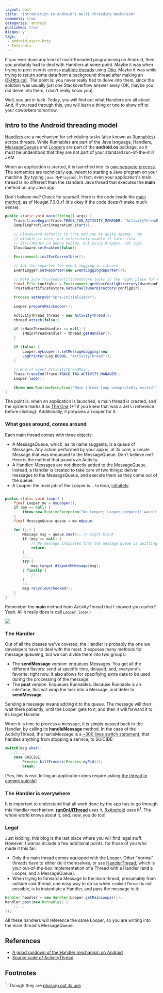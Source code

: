 ```yaml
---
layout: post
title: "Introduction to Android's multi-threading mechanism"
comments: true
categories: android
published: true
disqus: y
tags:
 - android-async-http
 - Internals
---
```


If you ever done any kind of multi-threaded programming on Android, then you probably had to deal with Handlers at some point. Maybe it was when trying to post events across [multiple threads](http://stackoverflow.com/questions/15431768/how-to-send-event-from-service-to-activity-with-otto-event-bus) using [Otto](http://square.github.io/otto/). Maybe it was while trying to return some data from a background thread after making an [OkHttp call](http://stackoverflow.com/questions/24246783/okhttp-response-callbacks-on-the-main-thread). The point is: you never really had to delve into them, since the solution was usually just one Stackoverflow answer away (OK, maybe you did delve into them, I don't really know you).

Well, you are in luck. Today, you will find out what Handlers are all about. And, if you read through this, you will learn a thing or two to show off to your coworkers tomorrow.


## Intro to the Android threading model

[Handlers](https://developer.android.com/reference/android/os/Handler.html) are a mechanism for scheduling tasks (also known as [Runnables](https://developer.android.com/reference/java/lang/Runnable.html)) across threads. While Runnables are part of the Java language, Handlers, [MessageQueues](https://developer.android.com/reference/android/os/MessageQueue.html) and [Loopers](https://developer.android.com/reference/android/os/Looper.html) are part of the **android.os** package, so it must be understood that they are not part of your standard run-of-the-mill JVM.

When an application is started, it is launched into its [own separate process](https://en.wikipedia.org/wiki/Process_(computing)). The semantics are technically equivalent to starting a Java program on your machine (by typing `java MyProgram`). In fact, even your application's main thread is no different than the standard Java thread that executes the **main** method on any Java app.

Don't believe me? Check for yourself. Here is the code inside the [main method](http://androidxref.com/7.0.0_r1/xref/frameworks/base/core/java/android/app/ActivityThread.java#6041), as of Nougat 7.0.0_r1 (it's okay if the code doesn't make much sense):

```java
public static void main(String[] args) {
    Trace.traceBegin(Trace.TRACE_TAG_ACTIVITY_MANAGER, "ActivityThreadMain");
    SamplingProfilerIntegration.start();
    
    // CloseGuard defaults to true and can be quite spammy.  We
    // disable it here, but selectively enable it later (via
    // StrictMode) on debug builds, but using DropBox, not logs.
    CloseGuard.setEnabled(false);
    
    Environment.initForCurrentUser();
    
    // Set the reporter for event logging in libcore
    EventLogger.setReporter(new EventLoggingReporter());
    
    // Make sure TrustedCertificateStore looks in the right place for CA certificates
    final File configDir = Environment.getUserConfigDirectory(UserHandle.myUserId());
    TrustedCertificateStore.setDefaultUserDirectory(configDir);
    
    Process.setArgV0("<pre-initialized>");
    
    Looper.prepareMainLooper();
    
    ActivityThread thread = new ActivityThread();
    thread.attach(false);
    
    if (sMainThreadHandler == null) {
        sMainThreadHandler = thread.getHandler();
    }
    
    if (false) {
        Looper.myLooper().setMessageLogging(new
        LogPrinter(Log.DEBUG, "ActivityThread"));
    }
    
    // End of event ActivityThreadMain.
    Trace.traceEnd(Trace.TRACE_TAG_ACTIVITY_MANAGER);
    Looper.loop();
    
    throw new RuntimeException("Main thread loop unexpectedly exited");
}
```

The point is: when an application is launched, a main thread is created, and the system marks it as [The One](https://en.wikipedia.org/wiki/The_One_(2001_film)) (+1 if you knew that was a Jet Li reference before clicking). Additionally, it prepares a Looper for it.


### What goes around, comes around

Each main thread comes with three objects:

- A MessageQueue, which, as its name suggests, is a queue of Messages. Any action performed by your app is, at its core, a simple Message that was enqueued to the MessageQueue. Don't believe me? Here is the method that pauses an Activity:
- A Handler: Messages are not directly added to the MessageQueue. Instead, a Handler is created to take care of two things: deliver messages to the MessageQueue, and execute them as they come out of the queue.
- A Looper: the main job of the Looper is... to loop, [infinitely](http://androidxref.com/7.0.0_r1/xref/frameworks/base/core/java/android/os/Looper.java#123):

```java

public static void loop() {
    final Looper me = myLooper();
    if (me == null) {
        throw new RuntimeException("No Looper; Looper.prepare() wasn't called on this thread.");
    }
    final MessageQueue queue = me.mQueue;

    for (;;) {
        Message msg = queue.next(); // might block
        if (msg == null) {
            // No message indicates that the message queue is quitting.
            return;
        }
		//...
        try {
            msg.target.dispatchMessage(msg);
        } finally {
		    //...
        }
		//...
        msg.recycleUnchecked();
    }
}
```
Remember the **main** method from ActivityThread that I showed you earlier? Yeah. All it really does is call `Looper.loop()`

<div class="img-center"><img src="http://i.imgur.com/tZQDRWb.gif" class="third"/></div>


### The Handler

Out of all the classes we've covered, the Handler is probably the one we developers have to deal with the most. It exposes many methods for message queueing, but we can divide them into two groups:

- The **sendMessage** version: enqueues Messages. You get all the different flavors: send at specific time, delayed, and, everyone's favorite: right now. It also allows for specifiying extra data to be used during the processing of the message.
- The **post** version: Enqueues Runnables. Because Runnable is an interface, this will wrap the task into a Message, and defer to **sendMessage**.

Sending a message means adding it to the queue. The message will then wait there patiently, until the Looper gets to it, and then it will forward it to its target Handler.

When it is time to process a message, it is simply passed back to the Handler, by calling its **handleMessage** method. In the case of the ActivityThread, the hanleMessage is a [~300 lines switch statement](http://androidxref.com/7.0.0_r1/xref/frameworks/base/core/java/android/app/ActivityThread.java#1451), that handles anything from stopping a service, to SUICIDE:

```java
switch(msg.what):
    //...
    case SUICIDE:
        Process.killProcess(Process.myPid());
        break;
```

(Yes, this is real, killing an application does require asking [the thread to commit suicide](http://androidxref.com/7.0.0_r1/xref/frameworks/base/services/core/java/com/android/server/am/ActivityManagerService.java#5851))


### The Handler is everywhere

It is important to understand that all work done by the app has to go through this Handler mechanism. [**runOnUiThread**](http://androidxref.com/7.0.0_r1/xref/frameworks/base/core/java/android/app/Activity.java#5845) uses it, [RxAndroid](https://github.com/ReactiveX/RxAndroid/blob/1.x/rxandroid/src/main/java/rx/android/schedulers/LooperScheduler.java) uses it<sup>1</sup>. The whole world knows about it, and, now, you do too!


### Legal

Just kidding, this blog is the last place where you will find legal stuff. However, I wanna include a few additional points, for those of you who made it this far:

- Only the main thread comes equipped with the Looper. Other "normal" threads have to either do it themselves, or use [HandlerThread](http://androidxref.com/7.0.0_r1/xref/frameworks/base/core/java/android/os/HandlerThread.java), which is your out-of-the-box implementation of a Thread with a Handler (and a Looper, and a MessageQueue).
- When trying to forward a Message to the main thread, presumably from outside said thread, one easy way to do so when `runOnUiThread` is not possible, is to instantiate a Handler, and pass the message to it:

```java
Handler handler = new Handler(Looper.getMainLooper());
handler.post(new Runnable() {
    //...
});
```

All these handlers will reference the same Looper, so you are writing into the main thread's MessageQueue.

## References

- [A good rundown of the Handler mechanism on Android](http://codetheory.in/android-handlers-runnables-loopers-messagequeue-handlerthread/)
- [Source code of ActivityThread](http://androidxref.com/7.0.0_r1/xref/frameworks/base/core/java/android/app/ActivityThread.java)

## Footnotes
<sup>1</sup>: Though they are [phasing out its use](https://github.com/ReactiveX/RxAndroid/commit/0bb9b4e63f5560ca238233f1c4d692d9bc8b5ba0)
